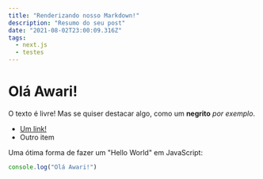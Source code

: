 ```yaml
---
title: "Renderizando nosso Markdown!"
description: "Resumo do seu post"
date: "2021-08-02T23:00:09.316Z"
tags:
  - next.js
  - testes
---
```


# Olá Awari!

O texto é livre! Mas se quiser destacar algo, como um **negrito** _por exemplo_.

- [Um link!](https://awari.com.br)
- Outro item

Uma ótima forma de fazer um "Hello World" em JavaScript:

```js
console.log("Olá Awari!")
```

